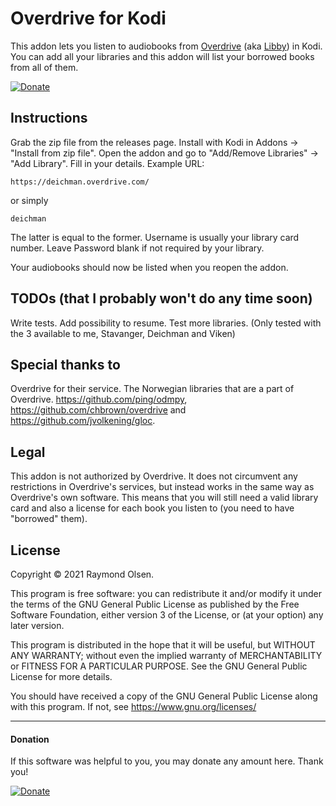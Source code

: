 # Overdrive for Kodi
This addon lets you listen to audiobooks from [Overdrive](https://www.overdrive.com/) (aka [Libby](https://libbyapp.com/)) in Kodi. You can add all your libraries and this addon will list your borrowed books from all of them. 

 [![Donate](https://img.shields.io/badge/Donate-PayPal-green.svg)](https://www.paypal.com/donate?hosted_button_id=HCETPXTC7Y4GA)

## Instructions
Grab the zip file from the releases page. 
Install with Kodi in Addons -> "Install from zip file".
Open the addon and go to "Add/Remove Libraries" -> "Add Library".
Fill in your details.
Example URL:

    https://deichman.overdrive.com/
or simply

    deichman
The latter is equal to the former.
Username is usually your library card number.
Leave Password blank if  not required by your library.

Your audiobooks should now be listed when you reopen the addon.


## TODOs (that I probably won't do any time soon)
Write tests.
Add possibility to resume.
Test more libraries. (Only tested with the 3 available to me, Stavanger, Deichman and Viken)


## Special thanks to
Overdrive for their service.
The Norwegian libraries that are a part of Overdrive.
https://github.com/ping/odmpy,
https://github.com/chbrown/overdrive and
https://github.com/jvolkening/gloc.


## Legal
This addon is not authorized by Overdrive. It does not circumvent any restrictions in Overdrive's services, but instead works in the same way as Overdrive's own software. This means that you will still need a valid library card and also a license for each book you listen to (you need to have "borrowed" them).


## License
Copyright © 2021 Raymond Olsen.

This program is free software: you can redistribute it and/or modify it under the terms of the GNU General Public License as published by the Free Software Foundation, either version 3 of the License, or (at your option) any later version.

This program is distributed in the hope that it will be useful, but WITHOUT ANY WARRANTY; without even the implied warranty of MERCHANTABILITY or FITNESS FOR A PARTICULAR PURPOSE. See the GNU General Public License for more details.

You should have received a copy of the GNU General Public License along with this program. If not, see https://www.gnu.org/licenses/


---
#### Donation
If this software was helpful to you, you may donate any amount here.
Thank you!

[![Donate](https://img.shields.io/badge/Donate-PayPal-green.svg)](https://www.paypal.com/donate?hosted_button_id=HCETPXTC7Y4GA)
